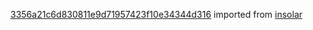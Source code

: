 [3356a21c6d830811e9d71957423f10e34344d316](https://github.com/insolar/insolar/commit/3356a21c6d830811e9d71957423f10e34344d316) imported from [insolar](https://github.com/insolar/insolar)
